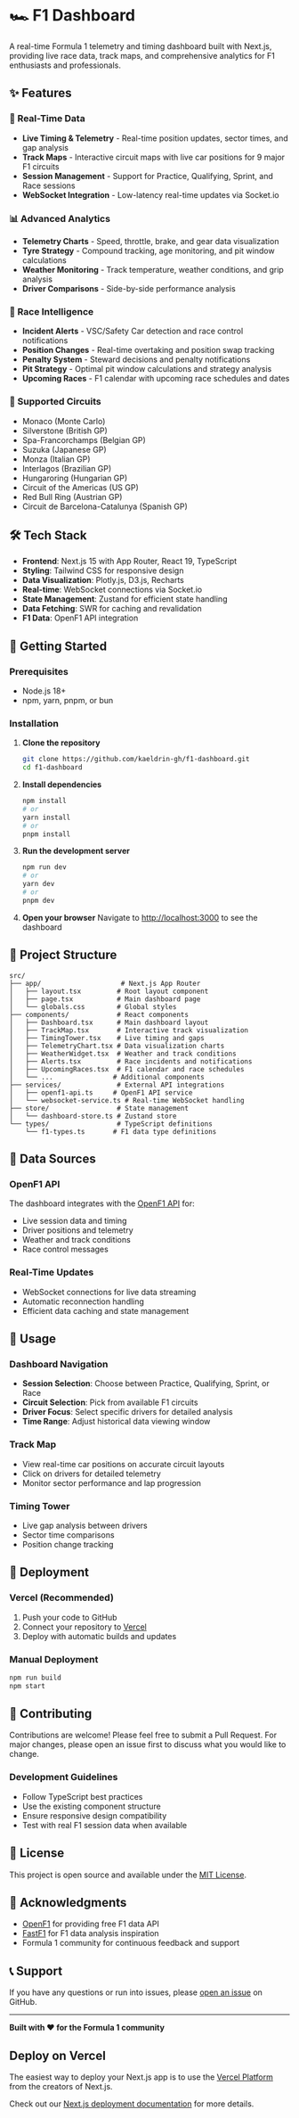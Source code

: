 # 🏎️ F1 Dashboard

A real-time Formula 1 telemetry and timing dashboard built with Next.js, providing live race data, track maps, and comprehensive analytics for F1 enthusiasts and professionals.

## ✨ Features

### 🔴 Real-Time Data
- **Live Timing & Telemetry** - Real-time position updates, sector times, and gap analysis
- **Track Maps** - Interactive circuit maps with live car positions for 9 major F1 circuits
- **Session Management** - Support for Practice, Qualifying, Sprint, and Race sessions
- **WebSocket Integration** - Low-latency real-time updates via Socket.io

### 📊 Advanced Analytics
- **Telemetry Charts** - Speed, throttle, brake, and gear data visualization
- **Tyre Strategy** - Compound tracking, age monitoring, and pit window calculations
- **Weather Monitoring** - Track temperature, weather conditions, and grip analysis
- **Driver Comparisons** - Side-by-side performance analysis

### 🚨 Race Intelligence
- **Incident Alerts** - VSC/Safety Car detection and race control notifications
- **Position Changes** - Real-time overtaking and position swap tracking
- **Penalty System** - Steward decisions and penalty notifications
- **Pit Strategy** - Optimal pit window calculations and strategy analysis
- **Upcoming Races** - F1 calendar with upcoming race schedules and dates

### 🏁 Supported Circuits
- Monaco (Monte Carlo)
- Silverstone (British GP)
- Spa-Francorchamps (Belgian GP)
- Suzuka (Japanese GP)
- Monza (Italian GP)
- Interlagos (Brazilian GP)
- Hungaroring (Hungarian GP)
- Circuit of the Americas (US GP)
- Red Bull Ring (Austrian GP)
- Circuit de Barcelona-Catalunya (Spanish GP)

## 🛠️ Tech Stack

- **Frontend**: Next.js 15 with App Router, React 19, TypeScript
- **Styling**: Tailwind CSS for responsive design
- **Data Visualization**: Plotly.js, D3.js, Recharts
- **Real-time**: WebSocket connections via Socket.io
- **State Management**: Zustand for efficient state handling
- **Data Fetching**: SWR for caching and revalidation
- **F1 Data**: OpenF1 API integration

## 🚀 Getting Started

### Prerequisites
- Node.js 18+ 
- npm, yarn, pnpm, or bun

### Installation

1. **Clone the repository**
   ```bash
   git clone https://github.com/kaeldrin-gh/f1-dashboard.git
   cd f1-dashboard
   ```

2. **Install dependencies**
   ```bash
   npm install
   # or
   yarn install
   # or
   pnpm install
   ```

3. **Run the development server**
   ```bash
   npm run dev
   # or
   yarn dev
   # or
   pnpm dev
   ```

4. **Open your browser**
   Navigate to [http://localhost:3000](http://localhost:3000) to see the dashboard

## 📁 Project Structure

```
src/
├── app/                    # Next.js App Router
│   ├── layout.tsx         # Root layout component
│   ├── page.tsx           # Main dashboard page
│   └── globals.css        # Global styles
├── components/            # React components
│   ├── Dashboard.tsx      # Main dashboard layout
│   ├── TrackMap.tsx       # Interactive track visualization
│   ├── TimingTower.tsx    # Live timing and gaps
│   ├── TelemetryChart.tsx # Data visualization charts
│   ├── WeatherWidget.tsx  # Weather and track conditions
│   ├── Alerts.tsx         # Race incidents and notifications
│   ├── UpcomingRaces.tsx  # F1 calendar and race schedules
│   └── ...               # Additional components
├── services/              # External API integrations
│   ├── openf1-api.ts     # OpenF1 API service
│   └── websocket-service.ts # Real-time WebSocket handling
├── store/                 # State management
│   └── dashboard-store.ts # Zustand store
└── types/                 # TypeScript definitions
    └── f1-types.ts       # F1 data type definitions
```

## 🔌 Data Sources

### OpenF1 API
The dashboard integrates with the [OpenF1 API](https://openf1.org/) for:
- Live session data and timing
- Driver positions and telemetry
- Weather and track conditions
- Race control messages

### Real-Time Updates
- WebSocket connections for live data streaming
- Automatic reconnection handling
- Efficient data caching and state management

## 🎯 Usage

### Dashboard Navigation
- **Session Selection**: Choose between Practice, Qualifying, Sprint, or Race
- **Circuit Selection**: Pick from available F1 circuits
- **Driver Focus**: Select specific drivers for detailed analysis
- **Time Range**: Adjust historical data viewing window

### Track Map
- View real-time car positions on accurate circuit layouts
- Click on drivers for detailed telemetry
- Monitor sector performance and lap progression

### Timing Tower
- Live gap analysis between drivers
- Sector time comparisons
- Position change tracking

## 🚀 Deployment

### Vercel (Recommended)
1. Push your code to GitHub
2. Connect your repository to [Vercel](https://vercel.com)
3. Deploy with automatic builds and updates

### Manual Deployment
```bash
npm run build
npm start
```

## 🤝 Contributing

Contributions are welcome! Please feel free to submit a Pull Request. For major changes, please open an issue first to discuss what you would like to change.

### Development Guidelines
- Follow TypeScript best practices
- Use the existing component structure
- Ensure responsive design compatibility
- Test with real F1 session data when available

## 📄 License

This project is open source and available under the [MIT License](LICENSE).

## 🙏 Acknowledgments

- [OpenF1](https://openf1.org/) for providing free F1 data API
- [FastF1](https://github.com/theOehrly/FastF1) for F1 data analysis inspiration
- Formula 1 community for continuous feedback and support

## 📞 Support

If you have any questions or run into issues, please [open an issue](https://github.com/kaeldrin-gh/f1-dashboard/issues) on GitHub.

---

**Built with ❤️ for the Formula 1 community**

## Deploy on Vercel

The easiest way to deploy your Next.js app is to use the [Vercel Platform](https://vercel.com/new?utm_medium=default-template&filter=next.js&utm_source=create-next-app&utm_campaign=create-next-app-readme) from the creators of Next.js.

Check out our [Next.js deployment documentation](https://nextjs.org/docs/app/building-your-application/deploying) for more details.
